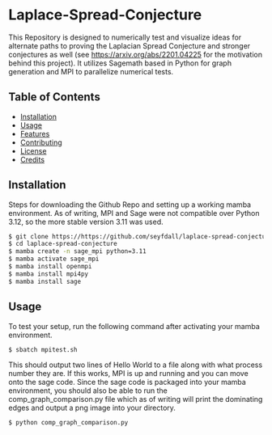 # Laplace-Spread-Conjecture
This Repository is designed to numerically test and visualize ideas for alternate paths to proving the Laplacian Spread Conjecture and stronger conjectures as well 
(see https://arxiv.org/abs/2201.04225 for the motivation behind this project).  It utilizes Sagemath based in Python for graph generation and MPI to parallelize numerical tests.

## Table of Contents
- [Installation](#installation)
- [Usage](#usage)
- [Features](#features)
- [Contributing](#contributing)
- [License](#license)
- [Credits](#credits)

## Installation
Steps for downloading the Github Repo and setting up a working mamba environment.  As of writing, MPI and Sage were not compatible over Python 3.12, so the more stable version
3.11 was used.

```bash
$ git clone https://https://github.com/seyfdall/laplace-spread-conjecture.git
$ cd laplace-spread-conjecture
$ mamba create -n sage_mpi python=3.11
$ mamba activate sage_mpi
$ mamba install openmpi
$ mamba install mpi4py
$ mamba install sage
```

## Usage
To test your setup, run the following command after activating your mamba environment.

```bash
$ sbatch mpitest.sh
```

This should output two lines of Hello World to a file along with what process number they are.  If this works, MPI is up and running and you can move onto the sage code.
Since the sage code is packaged into your mamba environment, you should also be able to run the comp_graph_comparison.py file which as of writing will print the dominating
edges and output a png image into your directory.

```bash
$ python comp_graph_comparison.py
```
